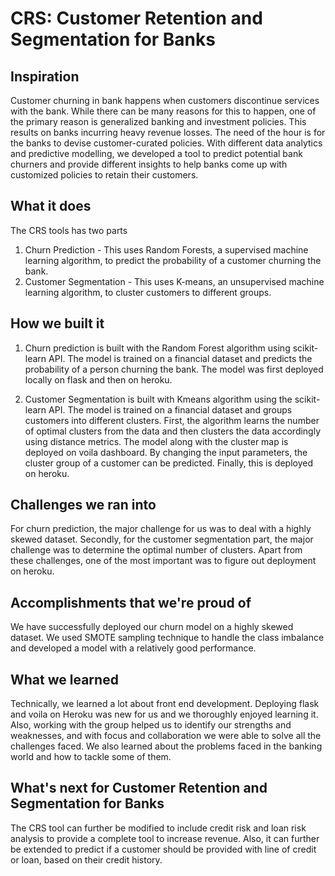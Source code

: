 # CRS: Customer Retention and Segmentation for Banks

## Inspiration

Customer churning in bank happens when customers discontinue services with the bank. While there can be many reasons for this to happen, one of the primary reason is generalized banking and investment policies. This results on banks incurring heavy revenue losses. The need of the hour is for the banks to devise customer-curated policies. With different data analytics and predictive modelling, we developed a tool to predict potential bank churners and provide different insights to help banks come up with customized policies to retain their customers.

## What it does

The CRS tools has two parts
1. Churn Prediction - This uses Random Forests, a supervised machine learning algorithm, to predict the probability of a customer churning the bank.
2. Customer Segmentation - This uses K-means, an unsupervised machine learning algorithm, to cluster customers to different groups.

## How we built it

1. Churn prediction is built with the Random Forest algorithm using scikit-learn API. The model is trained on a financial dataset and predicts the probability of a person churning the bank. The model was first deployed locally on flask and then on heroku.

2. Customer Segmentation is built with Kmeans algorithm using the scikit-learn API. The model is trained on a financial dataset and groups customers into different clusters. First, the algorithm learns the number of optimal clusters from the data and then clusters the data accordingly using distance metrics. The model along with the cluster map is deployed on voila dashboard. By changing the input parameters, the cluster group of a customer can be predicted. Finally, this is deployed on heroku.

## Challenges we ran into

For churn prediction, the major challenge for us was to deal with a highly skewed dataset. Secondly, for the customer segmentation part, the major challenge was to determine the optimal number of clusters. Apart from these challenges, one of the most important was to figure out deployment on heroku.

## Accomplishments that we're proud of

We have successfully deployed our churn model on a highly skewed dataset. We used SMOTE sampling technique to handle the class imbalance and developed a model with a relatively good performance. 

## What we learned

Technically, we learned a lot about front end development. Deploying flask and voila on Heroku was new for us and we thoroughly enjoyed learning it. Also, working with the group helped us to identify our strengths and weaknesses, and with focus and collaboration we were able to solve all the challenges faced. We also learned about the problems faced in the banking world and how to tackle some of them.


## What's next for Customer Retention and Segmentation for Banks
The CRS tool can further be modified to include credit risk and loan risk analysis to provide a complete tool to increase revenue. Also, it can further be extended to predict if a customer should be provided with line of credit or loan, based on their credit history.
